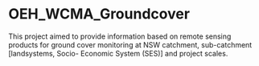 # OEH_WCMA_Groundcover
This project aimed to provide information based on remote sensing products for ground cover monitoring at NSW catchment, sub-catchment [landsystems, Socio- Economic System (SES)] and project scales.
